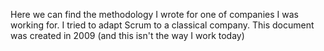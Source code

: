 Here we can find the methodology I wrote for one of companies I was working for. I tried to adapt Scrum to a classical company. This document was created in 2009 (and this isn't the way I work today)
